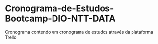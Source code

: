# Cronograma-de-Estudos-Bootcamp-DIO-NTT-DATA
Cronograma contendo um cronograma de estudos através da plataforma Trello
